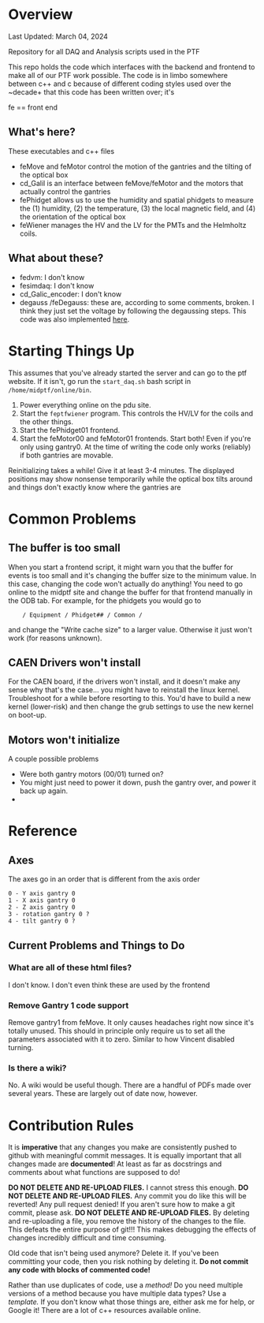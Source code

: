 # Overview 

Last Updated: March 04, 2024

Repository for all DAQ and Analysis scripts used in the PTF

This repo holds the code which interfaces with the backend and frontend to make all of our PTF work possible.
The code is in limbo somewhere between c++ and c because of different coding styles used over the ~decade+ that this code has been written over; it's 

fe == front end 

## What's here? 

These executables and c++ files 

 - feMove and feMotor control the motion of the gantries and the tilting of the optical box
 - cd_Galil is an interface between feMove/feMotor and the motors that actually control the gantries
 - fePhidget allows us to use the humidity and spatial phidgets to measure the (1) humidity, (2) the temperature, (3) the local magnetic field, and (4) the orientation of the optical box
 - feWiener manages the HV and the LV for the PMTs and the Helmholtz coils. 


## What about these?

 - fedvm: I don't know
 - fesimdaq: I don't know 
 - cd_Galic_encoder: I don't know 
 - degauss /feDegauss: these are, according to some comments, broken. I think they just set the voltage by following the degaussing steps. This code was also implemented [here](https://github.com/PMT-Test-Facilities/PTF-Field-Scanning/tree/main). 


# Starting Things Up

This assumes that you've already started the server and can go to the ptf website.
If it isn't, go run the `start_daq.sh` bash script in `/home/midptf/online/bin`. 

1. Power everything online on the pdu site.
2. Start the `feptfwiener` program. This controls the HV/LV for the coils and the other things.
3. Start the fePhidget01 frontend.
4. Start the feMotor00  and feMotor01 frontends. Start both! Even if you're only using gantry0. 
At the time of writing the code only works (reliably) if both gantries are movable. 

Reinitializing takes a while! Give it at least 3-4 minutes. The displayed positions may show nonsense temporarily while the optical box tilts around and things don't exactly know where the gantries are 

# Common Problems

## The buffer is too small

When you start a frontend script, it might warn you that the buffer for events is too small and it's changing the buffer size to the minimum value. In this case, changing the code won't actually do anything! 
You need to go online to the midptf site and change the buffer for that frontend manually in the ODB tab. For example, for the phidgets you would go to 
```
    / Equipment / Phidget## / Common / 
```
and change the "Write cache size" to a larger value. Otherwise it just won't work (for reasons unknown). 

## CAEN Drivers won't install 

For the CAEN board, if the drivers won't install, and it doesn't make any sense why that's the case... you might have to reinstall the linux kernel. 
Troubleshoot for a while before resorting to this. You'd have to build a new kernel (lower-risk) and then change the grub settings to use the new kernel on boot-up. 

## Motors won't initialize

A couple possible problems
 - Were both gantry motors (00/01) turned on? 
 - You might just need to power it down, push the gantry over, and power it back up again. 
 - 

# Reference

## Axes

The axes go in an order that is different from the axis order 

    0 - Y axis gantry 0
    1 - X axis gantry 0
    2 - Z axis gantry 0 
    3 - rotation gantry 0 ?
    4 - tilt gantry 0 ?

## Current Problems and Things to Do

### What are all of these html files?

I don't know. I don't even think these are used by the frontend 

### Remove Gantry 1 code support 
Remove gantry1 from feMove. It only causes headaches right now since it's totally unused. 
This should in principle only require us to set all the parameters associated with it to zero. 
Similar to how Vincent disabled turning. 

### Is there a wiki? 

No. A wiki would be useful though. 
There are a handful of PDFs made over several years. 
These are largely out of date now, however. 

# Contribution Rules

It is **imperative** that any changes you make are consistently pushed to github with meaningful commit messages. It is equally important that all changes made are **documented**! 
At least as far as docstrings and comments about what functions are supposed to do!


**DO NOT DELETE AND RE-UPLOAD FILES.** I cannot stress this enough. **DO NOT DELETE AND RE-UPLOAD FILES.** Any commit you do like this will be reverted! Any pull request denied! 
If you aren't sure how to make a git commit, please ask. 
**DO NOT DELETE AND RE-UPLOAD FILES.**
By deleting and re-uploading a file, you remove the history of the changes to the file. 
This defeats the entire purpose of git!!! This makes debugging the effects of changes incredibly difficult and time consuming.


Old code that isn't being used anymore? Delete it.
If you've been committing your code, then you risk nothing by deleting it. **Do not commit any code with blocks of commented code!**

Rather than use duplicates of code, use a *method!* 
Do you need multiple versions of a method because you have multiple data types? 
Use a *template.*
If you don't know what those things are, either ask me for help, or Google it! 
There are a lot of c++ resources available online. 
